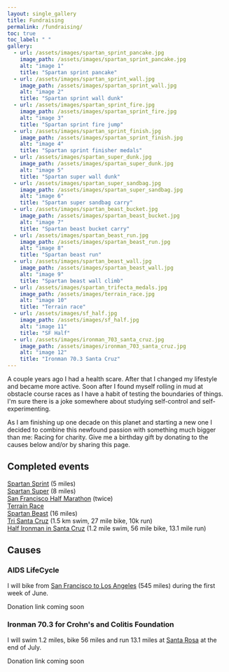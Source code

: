 ```yaml
---
layout: single_gallery
title: Fundraising
permalink: /fundraising/
toc: true
toc_label: " "
gallery:
  - url: /assets/images/spartan_sprint_pancake.jpg
    image_path: /assets/images/spartan_sprint_pancake.jpg
    alt: "image 1"
    title: "Spartan sprint pancake"
  - url: /assets/images/spartan_sprint_wall.jpg
    image_path: /assets/images/spartan_sprint_wall.jpg
    alt: "image 2"
    title: "Spartan sprint wall dunk"
  - url: /assets/images/spartan_sprint_fire.jpg
    image_path: /assets/images/spartan_sprint_fire.jpg
    alt: "image 3"
    title: "Spartan sprint fire jump"
  - url: /assets/images/spartan_sprint_finish.jpg
    image_path: /assets/images/spartan_sprint_finish.jpg
    alt: "image 4"
    title: "Spartan sprint finisher medals"
  - url: /assets/images/spartan_super_dunk.jpg
    image_path: /assets/images/spartan_super_dunk.jpg
    alt: "image 5"
    title: "Spartan super wall dunk"
  - url: /assets/images/spartan_super_sandbag.jpg
    image_path: /assets/images/spartan_super_sandbag.jpg
    alt: "image 6"
    title: "Spartan super sandbag carry"
  - url: /assets/images/spartan_beast_bucket.jpg
    image_path: /assets/images/spartan_beast_bucket.jpg
    alt: "image 7"
    title: "Spartan beast bucket carry"
  - url: /assets/images/spartan_beast_run.jpg
    image_path: /assets/images/spartan_beast_run.jpg
    alt: "image 8"
    title: "Spartan beast run"
  - url: /assets/images/spartan_beast_wall.jpg
    image_path: /assets/images/spartan_beast_wall.jpg
    alt: "image 9"
    title: "Spartan beast wall climb"
  - url: /assets/images/spartan_trifecta_medals.jpg
    image_path: /assets/images/terrain_race.jpg
    alt: "image 10"
    title: "Terrain race"
  - url: /assets/images/sf_half.jpg
    image_path: /assets/images/sf_half.jpg
    alt: "image 11"
    title: "SF Half"
  - url: /assets/images/ironman_703_santa_cruz.jpg
    image_path: /assets/images/ironman_703_santa_cruz.jpg
    alt: "image 12"
    title: "Ironman 70.3 Santa Cruz"
---
```


A couple years ago I had a health scare. After that I changed my lifestyle and became more active. Soon after I found myself rolling in mud at obstacle course races as I have a habit of testing the boundaries of things. I'm sure there is a joke somewhere about studying self-control and self-experimenting.

As I am finishing up one decade on this planet and starting a new one I decided to combine this newfound passion with something much  bigger than me: Racing for charity. Give me a birthday gift by donating to the causes below and/or by sharing this page.

## Completed events

[Spartan Sprint](https://www.spartan.com/en/race/detail/3926/overview) (5 miles)  
[Spartan Super](https://www.spartan.com/en/race/detail/4236/overview) (8 miles)  
[San Francisco Half Marathon](http://www.thesfmarathon.com/) (twice)  
[Terrain Race](http://terrainrace.com/)   
[Spartan Beast](https://www.spartan.com/en/race/detail/3690/overview) (16 miles)  
[Tri Santa Cruz](http://www.finishlineproduction.com/events/triathlon/TriSantaCruz/TriSantaCruz.html) (1.5 km swim, 27 mile bike, 10k run)  
[Half Ironman in Santa Cruz](http://www.ironman.com/triathlon/events/americas/ironman-70.3/santa-cruz.aspx) (1.2 mile swim, 56 mile bike, 13.1 mile run)  

## Causes

### AIDS LifeCycle

I will bike from [San Francisco to Los Angeles](https://www.aidslifecycle.org/) (545 miles) during the first week of June.

Donation link coming soon

### Ironman 70.3 for Crohn's and Colitis Foundation

I will swim 1.2 miles, bike 56 miles and run 13.1 miles at [Santa Rosa](http://www.ironman.com/triathlon/events/americas/ironman-70.3/santa-rosa.aspx) at the end of July.

Donation link coming soon

